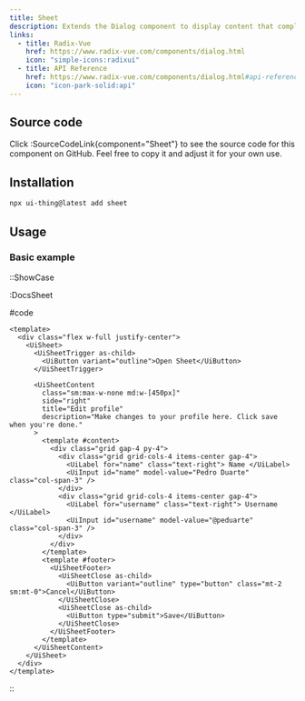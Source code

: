 ```yaml
---
title: Sheet
description: Extends the Dialog component to display content that complements the main content of the screen.
links:
  - title: Radix-Vue
    href: https://www.radix-vue.com/components/dialog.html
    icon: "simple-icons:radixui"
  - title: API Reference
    href: https://www.radix-vue.com/components/dialog.html#api-reference
    icon: "icon-park-solid:api"
---
```


## Source code

Click :SourceCodeLink{component="Sheet"} to see the source code for this component on GitHub. Feel free to copy it and adjust it for your own use.

## Installation

```bash
npx ui-thing@latest add sheet
```

## Usage

### Basic example

::ShowCase

:DocsSheet

#code

<!-- automd:file src="../../app/components/content/Docs/Sheet/DocsSheet.vue" code lang="vue" -->

```vue [DocsSheet.vue]
<template>
  <div class="flex w-full justify-center">
    <UiSheet>
      <UiSheetTrigger as-child>
        <UiButton variant="outline">Open Sheet</UiButton>
      </UiSheetTrigger>

      <UiSheetContent
        class="sm:max-w-none md:w-[450px]"
        side="right"
        title="Edit profile"
        description="Make changes to your profile here. Click save when you're done."
      >
        <template #content>
          <div class="grid gap-4 py-4">
            <div class="grid grid-cols-4 items-center gap-4">
              <UiLabel for="name" class="text-right"> Name </UiLabel>
              <UiInput id="name" model-value="Pedro Duarte" class="col-span-3" />
            </div>
            <div class="grid grid-cols-4 items-center gap-4">
              <UiLabel for="username" class="text-right"> Username </UiLabel>
              <UiInput id="username" model-value="@peduarte" class="col-span-3" />
            </div>
          </div>
        </template>
        <template #footer>
          <UiSheetFooter>
            <UiSheetClose as-child>
              <UiButton variant="outline" type="button" class="mt-2 sm:mt-0">Cancel</UiButton>
            </UiSheetClose>
            <UiSheetClose as-child>
              <UiButton type="submit">Save</UiButton>
            </UiSheetClose>
          </UiSheetFooter>
        </template>
      </UiSheetContent>
    </UiSheet>
  </div>
</template>
```

<!-- /automd -->

::
